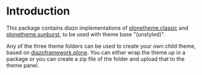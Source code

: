 Introduction
============
This package contains diazo implementations of
[plonetheme.classic](https://github.com/plone/plonetheme.classic)
and
[plonetheme.sunburst](https://github.com/plone/plonetheme.sunburst),
to be used with theme base "(unstyled)". 


Any of the three theme folders can be used to create your own child
theme, based on 
[diazoframework.plone](https://github.com/TH-code/diazoframework.plone).
You can either wrap the theme up in a package or you can create a zip 
file of the folder and upload that to the theme panel.

